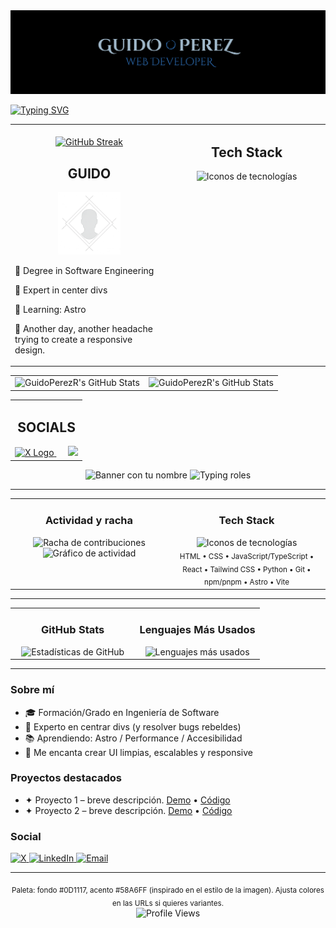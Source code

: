 <img src="./github-banner.png" alt="Profile">

<a href="https://git.io/typing-svg"><img src="https://readme-typing-svg.herokuapp.com?font=Cinzel+Decorative&weight=700&size=30&duration=3000&pause=1000&color=3C81BA&center=true&vCenter=true&width=1000&height=100&lines=web+DevelOpeR;ImprOvinG+my+Own+everyday+%3A);InstallinG+Dependencies+.+.+.;90210;DOn't+Be+SOrry.+Be+Better" alt="Typing SVG" /></a>

<table align='center'>
    <tr>
        <td width="50%" valign="top">
        <div align="center">
        <br/>
            <a href="https://git.io/streak-stats"><img width="900px"
                    src="https://streak-stats.demolab.com?user=GuidoPerezR&theme=nord&border_radius=14"
                    alt="GitHub Streak" /></a>
            <h2>GUIDO</h2>
            <img src="./profile.png" width="100" alt="Profile" />
            <p align='start'>🤖 Degree in Software Engineering </p>
            <p align='start'>🥇 Expert in center divs</p>
            <p align='start'>📖 Learning: Astro</p>
            <p align='start'>📱 Another day, another headache trying to create a responsive design.</p>
        </div>
        </td>
        <td width="50%" valign="top">
        <h2 align="center">Tech Stack</h2>
        <div align="center">
        <img src="https://skillicons.dev/icons?i=html,css,js,py,tailwind,git,npm,pnpm,astro&perline=2" alt="Iconos de tecnologías" width="50%"/>
        </div>
        </td>
    </tr>
</table>
<table align='center'>
    <tr>
        <td width="50%" valign="top">
        <div align="center">
            <img width="900px" src="https://github-readme-stats.vercel.app/api?username=GuidoPerezR&theme=nord&show_icons=true&hide_border=true&count_private=true"
            alt="GuidoPerezR's GitHub Stats" />
        </div>
        </td>
        <td width="50%" valign="top">
        <div align="center">
            <img width="900px" src="https://github-readme-stats.vercel.app/api/top-langs/?username=GuidoPerezR&theme=nord&show_icons=true&hide_border=true&layout=compact"
            alt="GuidoPerezR's GitHub Stats" />
        </div>
        </td>
    </tr>
</table>
<table align='center'>
    <tr>
        <td width="100%" valign="top">
        <h2 align='center'>SOCIALS</h2>
        <div align="center">
            <div>
                <a href="https://x.com/GU1DZ3RO">
                    <img src="https://upload.wikimedia.org/wikipedia/commons/5/53/X_logo_2023_original.svg" width="32" alt="X Logo" />
                </a>
                &nbsp;&nbsp;&nbsp;&nbsp;
                <a href="https://www.linkedin.com/in/guidoperezr/">
                    <img src="https://cdn-icons-png.flaticon.com/512/733/733561.png" width="32">
                </a>
                </div>
            </div>
        </td>
    </tr>
</table>


<div align="center">

  <!-- Banner -->
  <img src="https://capsule-render.vercel.app/api?type=rect&color=0D1117&height=120&section=header&text=TU%20NOMBRE&fontColor=58A6FF&fontSize=48&desc=TU_TITULO%20•%20Web%20Developer&descSize=18&descAlign=50&descAlignY=85" alt="Banner con tu nombre" />

  <!-- Typing -->
  <img src="https://readme-typing-svg.demolab.com?font=Inter&weight=600&size=22&duration=3000&pause=600&color=58A6FF&center=true&vCenter=true&random=false&width=520&lines=Construyo+experiencias+web+modernas;Clean+code%2C+DX+y+rendimiento;Aprendizaje+continuo+y+buen+dise%C3%B1o" alt="Typing roles" />

</div>

---

<!-- Fila 1: Racha + Tech Stack -->
<table>
  <tr>
    <td width="50%" valign="top">
      <h3 align="center">Actividad y racha</h3>
      <div align="center">
        <img src="https://streak-stats.demolab.com?user=USERNAME&theme=tokyonight&hide_border=true&background=0D1117&ring=58A6FF&fire=58A6FF&currStreakLabel=58A6FF" alt="Racha de contribuciones" />
        <br/>
        <img src="https://github-readme-activity-graph.vercel.app/graph?username=USERNAME&theme=tokyo-night&hide_border=true&area=true" alt="Gráfico de actividad" />
      </div>
    </td>
    <td width="50%" valign="top">
      <h3 align="center">Tech Stack</h3>
      <div align="center">
        <img src="https://skillicons.dev/icons?i=html,css,js,ts,react,tailwind,py,git,npm,pnpm,astro,vite&theme=dark" alt="Iconos de tecnologías" />
        <br/>
        <sub>HTML • CSS • JavaScript/TypeScript • React • Tailwind CSS • Python • Git • npm/pnpm • Astro • Vite</sub>
      </div>
    </td>
  </tr>
</table>

---

<!-- Fila 2: Stats + Lenguajes -->
<table>
  <tr>
    <td width="50%" valign="top">
      <h3 align="center">GitHub Stats</h3>
      <div align="center">
        <img src="https://github-readme-stats.vercel.app/api?username=USERNAME&show_icons=true&theme=tokyonight&hide_border=true&bg_color=0D1117&title_color=58A6FF&text_color=C9D1D9&icon_color=58A6FF" alt="Estadísticas de GitHub" />
      </div>
    </td>
    <td width="50%" valign="top">
      <h3 align="center">Lenguajes Más Usados</h3>
      <div align="center">
        <img src="https://github-readme-stats.vercel.app/api/top-langs/?username=USERNAME&layout=compact&theme=tokyonight&hide_border=true&bg_color=0D1117&title_color=58A6FF&text_color=C9D1D9" alt="Lenguajes más usados" />
      </div>
    </td>
  </tr>
</table>

---

### Sobre mí
- 🎓 Formación/Grado en Ingeniería de Software
- 🧩 Experto en centrar divs (y resolver bugs rebeldes)
- 📚 Aprendiendo: Astro / Performance / Accesibilidad
- 💬 Me encanta crear UI limpias, escalables y responsive

### Proyectos destacados
- ✦ Proyecto 1 – breve descripción. [Demo](#) • [Código](#)  
- ✦ Proyecto 2 – breve descripción. [Demo](#) • [Código](#)

### Social
<div align="left">
  <a href="https://x.com/TU_USUARIO" target="_blank">
    <img src="https://img.shields.io/badge/X-0D1117?style=for-the-badge&logo=x&logoColor=white&labelColor=0D1117" alt="X" />
  </a>
  <a href="https://linkedin.com/in/TU_USUARIO" target="_blank">
    <img src="https://img.shields.io/badge/LinkedIn-0D1117?style=for-the-badge&logo=linkedin&logoColor=58A6FF&labelColor=0D1117" alt="LinkedIn" />
  </a>
  <a href="mailto:tucorreo@ejemplo.com" target="_blank">
    <img src="https://img.shields.io/badge/Email-0D1117?style=for-the-badge&logo=gmail&logoColor=white&labelColor=0D1117" alt="Email" />
  </a>
</div>

---

<div align="center">
  <sub>Paleta: fondo #0D1117, acento #58A6FF (inspirado en el estilo de la imagen). Ajusta colores en las URLs si quieres variantes.</sub>
</div>

<div align="center">
  <img src="https://komarev.com/ghpvc/?username=GuidoPerezR&color=3C81BA&style=flat-square&label=Profile+Views" alt="Profile Views" />
</div>


